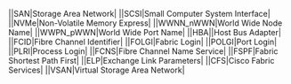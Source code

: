 ||SAN|Storage Area Network|
||SCSI|Small Computer System Interface|
||NVMe|Non-Volatile Memory Express|
||WWNN_nWWN|World Wide Node Name|
||WWPN_pWWN|World Wide Port Name|
||HBA||Host Bus Adapter|
||FCID|Fibre Channel Identifier|
||FOLGI|Fabric Login|
||POLGI|Port Login|
||PLRI|Process Login|
||FCNS|Fibre Channel Name Service|
||FSPF|Fabric Shortest Path First|
||ELP|Exchange Link Parameters|
||CFS|Cisco Fabric Services|
||VSAN|Virtual Storage Area Network|
